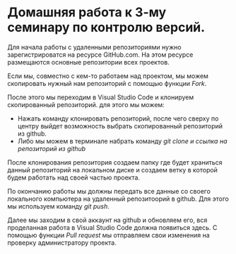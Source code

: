 # Домашняя работа к 3-му семинару по контролю версий.

Для начала работы с удаленными репозиториями нужно зарегистрироватся на ресурсе GitHub.com. На этом ресурсе размещаются основные репозитории всех проектов.

Если мы, совместно с кем-то работаем над проектом, мы можем скопировать нужный нам репозиторий с помощью функции _Fork_.

После этого мы переходим в Visual Studio Code и клонируем скопированный репозиторий. для этого мы можем:
* Нажать команду клонировать репозиторий, после чего сверху по центру выйдет возможность выбрать скопированный репозиторий из github.
* Либо мы можем в терминале набрать команду _git clone и ссылка на репозиторий из github_

После клонирования репозитория создаем папку где будет храниться данный репозиторий на локальном диске и создаем ветку в которой будем работать над своей частью проекта. 

По окончанию работы мы должны передать все данные со своего локального компьютера на удаленный репозитоорий в github. Для этого мы используем команду _git push_.

Далее мы заходим в свой аккаунт на github и обновляем его, вся проделанная работа в  Visual Studio Code должна появиться здесь. С помощью функции _Pull request_ мы отправляем свои изменения на проверку администратору проекта.